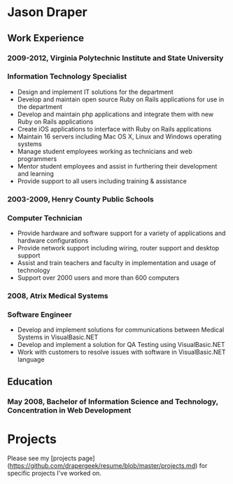 # Jason Draper

## Work Experience
### 2009-2012, Virginia Polytechnic Institute and State University
### Information Technology Specialist
* Design and implement IT solutions for the department
* Develop and maintain open source Ruby on Rails applications for use in the department
* Develop and maintain php applications and integrate them with new Ruby on Rails applications
* Create iOS applications to interface with Ruby on Rails applications
* Maintain 16 servers including Mac OS X, Linux and Windows operating systems
* Manage student employees working as technicians and web programmers
* Mentor student employees and assist in furthering their development and learning
* Provide support to all users including training & assistance

### 2003-2009, Henry County Public Schools
### Computer Technician
* Provide hardware and software support for a variety of applications and hardware configurations 
* Provide network support including wiring, router support and desktop support
* Assist and train teachers and faculty in implementation and usage of technology
* Support over 2000 users and more than 600 computers

### 2008, Atrix Medical Systems
### Software Engineer
* Develop and implement solutions for communications between Medical Systems in VisualBasic.NET
* Develop and implement a solution for QA Testing using VisualBasic.NET
* Work with customers to resolve issues with software in VisualBasic.NET language

## Education
### May 2008, Bachelor of Information Science and Technology, Concentration in Web Development

# Projects
Please see my [projects page] (https://github.com/drapergeek/resume/blob/master/projects.md) for specific projects I've worked on.
